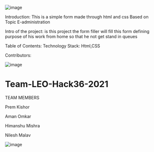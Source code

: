 
![image](https://user-images.githubusercontent.com/76725762/114281114-29907800-9a5a-11eb-86cc-fe3867541e0c.png)


Introduction:
This is a simple form made through html and css
Based on Topic E-administration

Intro of the project:
is this project the form filler will fill this form defining purpose of his work from home so that he not get stand in queues

Table of Contents:
Technology Stack: Html,CSS

Contributors:

![image](https://user-images.githubusercontent.com/76725762/114281115-2bf2d200-9a5a-11eb-9956-b82b05d4726a.png)

# Team-LEO-Hack36-2021
TEAM MEMBERS

Prem Kishor

Aman Omkar

Himanshu Mishra

Nilesh Malav

![image](https://user-images.githubusercontent.com/76725762/114281116-2eedc280-9a5a-11eb-8eee-250b653b67e2.png)
